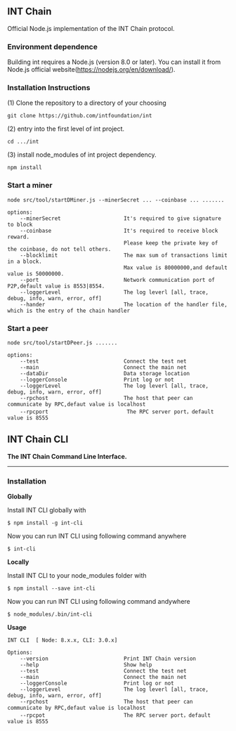 ## INT Chain

Official Node.js implementation of the INT Chain protocol.

### Environment dependence

Building int requires a Node.js (version 8.0 or later).
You can install it from Node.js official website(https://nodejs.org/en/download/).

### Installation Instructions

(1) Clone the repository to a directory of your choosing

    git clone https://github.com/intfoundation/int

(2)  entry into the first level of int project.

    cd .../int
    
(3) install node_modules of int project dependency.
    
    npm install
    
### Start a miner

    node src/tool/startDMiner.js --minerSecret ... --coinbase ... .......

    options:
        --minerSecret                    It's required to give signature to block
        --coinbase                       It's required to receive block reward.
                                         Please keep the private key of the coinbase, do not tell others.
        --blocklimit                     The max sum of transactions limit in a block. 
                                         Max value is 80000000,and default value is 50000000.
        --port                           Network communication port of P2P,default value is 8553|8554.
        --loggerLevel                    The log leverl [all, trace, debug, info, warn, error, off]
        --hander                         The location of the handler file, which is the entry of the chain handler

### Start a peer

    node src/tool/startDPeer.js .......

    options:
        --test                           Connect the test net
        --main                           Connect the main net
        --dataDir                        Data storage location
        --loggerConsole                  Print log or not
        --loggerLevel                    The log leverl [all, trace, debug, info, warn, error, off]
        --rpchost                        The host that peer can communicate by RPC,defaut value is localhost
        --rpcport                         The RPC server port，default value is 8555

## INT Chain CLI

**The INT Chain Command Line Interface.**

***

### Installation


**Globally**

Install INT CLI globally with

    $ npm install -g int-cli
    
Now you can run INT CLI using following command anywhere

    $ int-cli

**Locally**

Install INT CLI to your node_modules folder with

    $ npm install --save int-cli
    
Now you can run INT CLI using following command andywhere

    $ node_modules/.bin/int-cli
    
**Usage**

    INT CLI  [ Node: 8.x.x, CLI: 3.0.x]
    
    Options:
        --version                        Print INT Chain version
        --help                           Show help
        --test                           Connect the test net
        --main                           Connect the main net
        --loggerConsole                  Print log or not
        --loggerLevel                    The log leverl [all, trace, debug, info, warn, error, off]
        --rpchost                        The host that peer can communicate by RPC,defaut value is localhost
        --rpcpot                         The RPC server port，default value is 8555
        
                          
